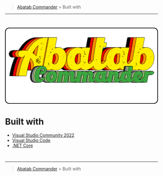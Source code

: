 <!-- A generic BUILT-WITH.md template for a GitHub repository [b220907] -->
<!-- Last updated: 9.7.22 -->

<!-- DOCUMENTATION BREADCRUMBS -->
> [Abatab Commander][CURRENT-BRANCH-URL] > Built with
***

<br>
<div align="center">

  <!-- REPOSITORY LOGO -->
  [![REPOSITORY-LOGO][REPOSITORY-LOGO]][CURRENT-BRANCH-URL]

</div>

# Built with

* [Visual Studio Community 2022][VISUAL-STUDIO-COMMUNITY-2022]
* [Visual Studio Code][VISUAL-STUDIO-CODE]
* [.NET Core][DOTNET-CORE]

<br>

<!-- DOCUMENTATION BREADCRUMBS -->
***
> [Abatab Commander][CURRENT-BRANCH-URL] > Built with

<!-- REFERENCE LINKS: REPOSITORY -->
[REPOSITORY-URL]: https://github.com/spectrum-health-systems/Abatab
[CURRENT-BRANCH-URL]: ../../../README.md
[REPOSITORY-LOGO]: ../../Logos/RepositoryLogo.png

<!-- REFERENCE LINKS: BUILT WITH -->
[VISUAL-STUDIO-COMMUNITY-2022]: https://visualstudio.microsoft.com/vs/
[VISUAL-STUDIO-CODE]: https://code.visualstudio.com/?wt.mc_id=DX_841432
[DOTNET-CORE]: https://dotnet.microsoft.com/download/dotnet-framework